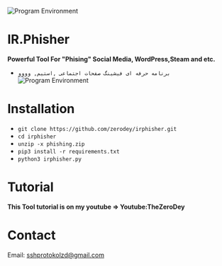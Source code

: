 ![Program Environment](https://s17.picofile.com/file/8426013734/Your_paragraph_text_5_.png)

# IR.Phisher
**Powerful Tool For "Phising" Social Media, WordPress,Steam and etc.**
* `برنامه حرفه ای فیشینگ صفحات اجتماعی ,استیم, وووو`
![Program Environment](https://github.com/zerodey/irphisher/blob/main/github.png)


# Installation

* `git clone https://github.com/zerodey/irphisher.git`
* `cd irphisher`
* `unzip -x phishing.zip`
* `pip3 install -r requirements.txt`
* `python3 irphisher.py`

# Tutorial
**This Tool tutorial is on my youtube => Youtube:TheZeroDey**

# Contact
Email: sshprotokolzd@gmail.com

